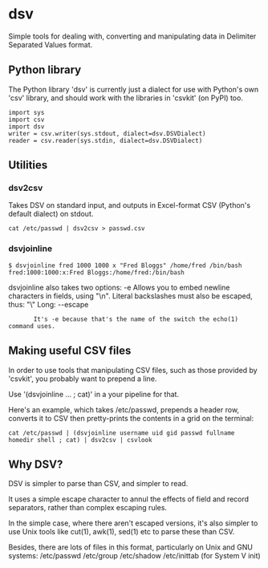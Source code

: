 # dsv

Simple tools for dealing with, converting and manipulating data in
Delimiter Separated Values format.

## Python library

The Python library 'dsv' is currently just a dialect for use with Python's own
'csv' library, and should work with the libraries in 'csvkit' (on PyPI) too.

    import sys
    import csv
    import dsv
    writer = csv.writer(sys.stdout, dialect=dsv.DSVDialect)
    reader = csv.reader(sys.stdin, dialect=dsv.DSVDialect)

## Utilities

### dsv2csv

Takes DSV on standard input, and outputs in Excel-format CSV
(Python's default dialect) on stdout.

    cat /etc/passwd | dsv2csv > passwd.csv

### dsvjoinline

    $ dsvjoinline fred 1000 1000 x "Fred Bloggs" /home/fred /bin/bash
    fred:1000:1000:x:Fred Bloggs:/home/fred:/bin/bash

dsvjoinline also takes two options:
    -e     Allows you to embed newline characters in fields, using "\n".
           Literal backslashes must also be escaped, thus: "\\"
           Long: --escape

           It's -e because that's the name of the switch the echo(1) command uses.

## Making useful CSV files

In order to use tools that manipulating CSV files, such as those provided by
'csvkit', you probably want to prepend a line.

Use '(dsvjoinline ... ; cat)' in a your pipeline for that.

Here's an example, which takes /etc/passwd, prepends a header row, converts it to
CSV then pretty-prints the contents in a grid on the terminal:

    cat /etc/passwd | (dsvjoinline username uid gid passwd fullname homedir shell ; cat) | dsv2csv | csvlook

## Why DSV?

DSV is simpler to parse than CSV, and simpler to read.

It uses a simple escape character to annul the effects of field and record
separators, rather than complex escaping rules.

In the simple case, where there aren't escaped versions, it's also simpler to use
Unix tools like cut(1), awk(1), sed(1) etc to parse these than CSV.

Besides, there are lots of files in this format, particularly on Unix and GNU systems:
 /etc/passwd
 /etc/group
 /etc/shadow
 /etc/inittab (for System V init)

